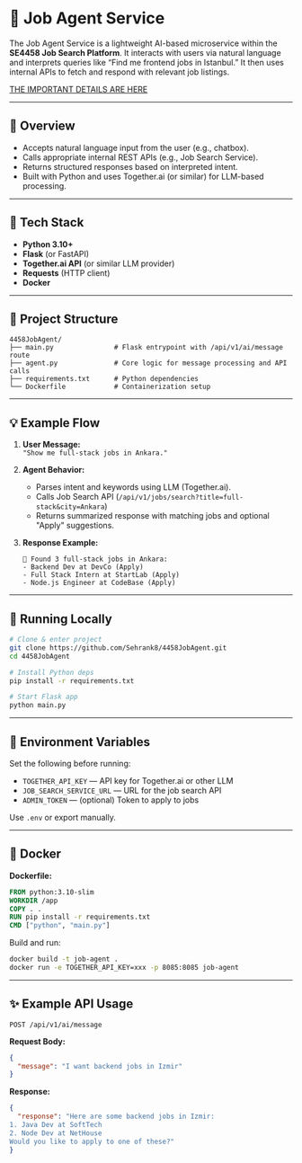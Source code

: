 # 🤖 Job Agent Service

The Job Agent Service is a lightweight AI-based microservice within the **SE4458 Job Search Platform**. It interacts with users via natural language and interprets queries like “Find me frontend jobs in Istanbul.” It then uses internal APIs to fetch and respond with relevant job listings.

[THE IMPORTANT DETAILS ARE HERE](https://github.com/Sehrank8/4458ApiGateway)

---

## 🧠 Overview

- Accepts natural language input from the user (e.g., chatbox).
- Calls appropriate internal REST APIs (e.g., Job Search Service).
- Returns structured responses based on interpreted intent.
- Built with Python and uses Together.ai (or similar) for LLM-based processing.

---

## 🧱 Tech Stack

- **Python 3.10+**
- **Flask** (or FastAPI)
- **Together.ai API** (or similar LLM provider)
- **Requests** (HTTP client)
- **Docker**

---

## 📁 Project Structure

```
4458JobAgent/
├── main.py               # Flask entrypoint with /api/v1/ai/message route
├── agent.py              # Core logic for message processing and API calls
├── requirements.txt      # Python dependencies
└── Dockerfile            # Containerization setup
```

---

## 💡 Example Flow

1. **User Message:**  
   `"Show me full-stack jobs in Ankara."`

2. **Agent Behavior:**
   - Parses intent and keywords using LLM (Together.ai).
   - Calls Job Search API (`/api/v1/jobs/search?title=full-stack&city=Ankara`)
   - Returns summarized response with matching jobs and optional "Apply" suggestions.

3. **Response Example:**
   ```
   🔎 Found 3 full-stack jobs in Ankara:
   - Backend Dev at DevCo (Apply)
   - Full Stack Intern at StartLab (Apply)
   - Node.js Engineer at CodeBase (Apply)
   ```

---

## 🚀 Running Locally

```bash
# Clone & enter project
git clone https://github.com/Sehrank8/4458JobAgent.git
cd 4458JobAgent

# Install Python deps
pip install -r requirements.txt

# Start Flask app
python main.py
```

---

## 🔐 Environment Variables

Set the following before running:

- `TOGETHER_API_KEY` — API key for Together.ai or other LLM
- `JOB_SEARCH_SERVICE_URL` — URL for the job search API
- `ADMIN_TOKEN` — (optional) Token to apply to jobs

Use `.env` or export manually.

---

## 🐳 Docker

**Dockerfile:**
```dockerfile
FROM python:3.10-slim
WORKDIR /app
COPY . .
RUN pip install -r requirements.txt
CMD ["python", "main.py"]
```

Build and run:
```bash
docker build -t job-agent .
docker run -e TOGETHER_API_KEY=xxx -p 8085:8085 job-agent
```

---

## ✨ Example API Usage

```
POST /api/v1/ai/message
```

**Request Body:**
```json
{
  "message": "I want backend jobs in Izmir"
}
```

**Response:**
```json
{
  "response": "Here are some backend jobs in Izmir:
1. Java Dev at SoftTech
2. Node Dev at NetHouse
Would you like to apply to one of these?"
}
```

